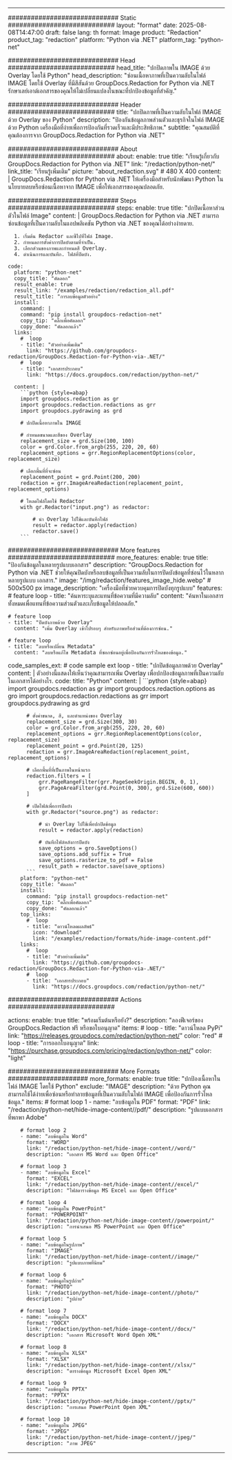 
---
############################# Static ############################
layout: "format"
date:  2025-08-08T14:47:00
draft: false
lang: th
format: Image
product: "Redaction"
product_tag: "redaction"
platform: "Python via .NET"
platform_tag: "python-net"

############################# Head ############################
head_title: "ปกปิดภาพใน IMAGE ด้วย Overlay โดยใช้ Python"
head_description: "ซ่อนเนื้อหาภาพที่เป็นความลับในไฟล์ IMAGE โดยใช้ Overlay ที่มีสีสันด้วย GroupDocs.Redaction for Python via .NET รักษาเลย์เอาต์เอกสารของคุณให้ไม่เปลี่ยนแปลงในขณะที่ปกป้องข้อมูลที่สำคัญ."

############################# Header ############################
title: "ปกปิดภาพที่เป็นความลับในไฟล์ IMAGE ด้วย Overlay ของ Python" 
description: "ป้องกันข้อมูลภาพส่วนตัวและธุรกิจในไฟล์ IMAGE ด้วย Python เครื่องมือที่ง่ายเพื่อการป้องกันที่รวดเร็วและมีประสิทธิภาพ."
subtitle: "คุณสมบัติที่คุณต้องการจาก GroupDocs.Redaction for Python via .NET" 

############################# About ############################
about:
    enable: true
    title: "เรียนรู้เกี่ยวกับ GroupDocs.Redaction for Python via .NET"
    link: "/redaction/python-net/"
    link_title: "เรียนรู้เพิ่มเติม"
    picture: "about_redaction.svg" # 480 X 400
    content: |
       GroupDocs.Redaction for Python via .NET ให้เครื่องมือสำหรับนักพัฒนา Python ในนโยบายลบหรือซ่อนเนื้อหาจาก IMAGE เพื่อให้เอกสารของคุณปลอดภัย.

############################# Steps ############################
steps:
    enable: true
    title: "ปกปิดเนื้อหาส่วนตัวในไฟล์ Image"
    content: |
      GroupDocs.Redaction for Python via .NET สามารถซ่อนข้อมูลที่เป็นความลับในแอปพลิเคชัน Python via .NET ของคุณได้อย่างง่ายดาย.
      
      1. เริ่มต้น Redactor และชี้ไปที่ไฟล์ Image.
      2. กำหนดการตั้งค่าการปิดบังตามที่จำเป็น.
      3. เลือกส่วนของภาพและกำหนดสี Overlay.
      4. ดำเนินการและบันทึก. ไฟล์ที่ปิดบัง.
   
    code:
      platform: "python-net"
      copy_title: "คัดลอก"
      result_enable: true
      result_link: "/examples/redaction/redaction_all.pdf"
      result_title: "การลบข้อมูลตัวอย่าง"
      install:
        command: |
        command: "pip install groupdocs-redaction-net"
        copy_tip: "คลิ๊กเพื่อคัดลอก"
        copy_done: "คัดลอกแล้ว"
      links:
        #  loop
        - title: "ตัวอย่างเพิ่มเติม"
          link: "https://github.com/groupdocs-redaction/GroupDocs.Redaction-for-Python-via-.NET/"
        #  loop
        - title: "เอกสารประกอบ"
          link: "https://docs.groupdocs.com/redaction/python-net/"
          
      content: |
        ```python {style=abap}
        import groupdocs.redaction as gr
        import groupdocs.redaction.redactions as grr
        import groupdocs.pydrawing as grd

        # ปกปิดเนื้อหาภาพใน IMAGE

        # กำหนดขนาดและสีของ Overlay
        replacement_size = grd.Size(100, 100)
        color = grd.Color.from_argb(255, 220, 20, 60)
        replacement_options = grr.RegionReplacementOptions(color, replacement_size)

        # เลือกพื้นที่ที่จะซ่อน
        replacement_point = grd.Point(200, 200)
        redaction = grr.ImageAreaRedaction(replacement_point, replacement_options)
                
        # โหลดไฟล์โดยใช้ Redactor
        with gr.Redactor("input.png") as redactor:

            # นำ Overlay ไปใช้และบันทึกไฟล์
            result = redactor.apply(redaction)
            redactor.save()
        ```            


############################# More features ############################
more_features:
  enable: true
  title: "ป้องกันข้อมูลในหลายรูปแบบเอกสาร"
  description: "GroupDocs.Redaction for Python via .NET ช่วยให้คุณปิดบังหรือลบข้อมูลที่เป็นความลับในการปิดบังข้อมูลที่ซ่อนไว้ในหลากหลายรูปแบบ เอกสาร."
  image: "/img/redaction/features_image_hide.webp" # 500x500 px
  image_description: "เครื่องมือที่ช่วยควบคุมการปิดบังทุกรูปแบบ"
  features:
    # feature loop
    - title: "ค้นหาระบุและแทนที่ข้อความที่มีความลับ"
      content: "ค้นหาในเอกสารทั้งหมดเพื่อแทนที่ข้อความส่วนตัวและเก็บข้อมูลให้ปลอดภัย."

    # feature loop
    - title: "ปิดบังภาพด้วย Overlay"
      content: "เพิ่ม Overlay เข้าไปรอบๆ สำหรับภาพหรือส่วนที่ต้องการซ่อน."

    # feature loop
    - title: "ลบหรือเปลี่ยน Metadata"
      content: "ลบหรือแก้ไข Metadata ที่ซอกซ่อนอยู่เพื่อป้องกันการรั่วไหลของข้อมูล."
      
  code_samples_ext:
    # code sample ext loop
    - title: "ปกปิดข้อมูลภาพด้วย Overlay"
      content: |
        ตัวอย่างนี้แสดงให้เห็นว่าคุณสามารถเพิ่ม Overlay เพื่อปกป้องข้อมูลภาพที่เป็นความลับในเอกสารได้อย่างไร.
      code:
        title: "Python"
        content: |
          ```python {style=abap}
          import groupdocs.redaction as gr
          import groupdocs.redaction.options as gro
          import groupdocs.redaction.redactions as grr
          import groupdocs.pydrawing as grd

          # ตั้งค่าขนาด, สี, และตำแหน่งของ Overlay
          replacement_size = grd.Size(300, 30)
          color = grd.Color.from_argb(255, 220, 20, 60)
          replacement_options = grr.RegionReplacementOptions(color, replacement_size)
          replacement_point = grd.Point(20, 125)
          redaction = grr.ImageAreaRedaction(replacement_point, replacement_options)

          # เลือกพื้นที่ที่เป็นภาพในหน้าแรก
          redaction.filters = [
              grr.PageRangeFilter(grr.PageSeekOrigin.BEGIN, 0, 1),
              grr.PageAreaFilter(grd.Point(0, 300), grd.Size(600, 600))
          ]

          # เปิดไฟล์เพื่อการปิดบัง
          with gr.Redactor("source.png") as redactor:

              # นำ Overlay ไปใช้เพื่อปกปิดข้อมูล
              result = redactor.apply(redaction)

              # บันทึกไฟล์หลังการปิดบัง
              save_options = gro.SaveOptions()
              save_options.add_suffix = True
              save_options.rasterize_to_pdf = False
              result_path = redactor.save(save_options)
          ```
        platform: "python-net"
        copy_title: "คัดลอก"
        install:
          command: "pip install groupdocs-redaction-net"
          copy_tip: "คลิ๊กเพื่อคัดลอก"
          copy_done: "คัดลอกแล้ว"
        top_links:
          #  loop
          - title: "ดาวน์โหลดผลลัพธ์"
            icon: "download"
            link: "/examples/redaction/formats/hide-image-content.pdf"
        links:
          #  loop
          - title: "ตัวอย่างเพิ่มเติม"
            link: "https://github.com/groupdocs-redaction/GroupDocs.Redaction-for-Python-via-.NET/"
          #  loop
          - title: "เอกสารประกอบ"
            link: "https://docs.groupdocs.com/redaction/python-net/"


############################# Actions ############################

actions:
  enable: true
  title: "พร้อมเริ่มต้นหรือยัง?"
  description: "ลองฟีเจอร์ของ GroupDocs.Redaction ฟรี หรือขอใบอนุญาต"
  items:
    #  loop
    - title: "ดาวน์โหลด PyPi"
      link: "https://releases.groupdocs.com/redaction/python-net/"
      color: "red"
        #  loop
    - title: "การออกใบอนุญาต"
      link: "https://purchase.groupdocs.com/pricing/redaction/python-net/"
      color: "light"


############################# More Formats #####################
more_formats:
    enable: true
    title: "ปกป้องเนื้อหาในไฟล์ IMAGE โดยใช้ Python"
    exclude: "IMAGE"
    description: "ด้วย Python คุณสามารถใช้ได้ง่ายเพื่อซ่อนหรือทำลายข้อมูลที่เป็นความลับในไฟล์ IMAGE เพื่อป้องกันการรั่วไหลข้อมูล."
    items: 
        # format loop 1
        - name: "ลบข้อมูลใน PDF"
          format: "PDF"
          link: "/redaction/python-net/hide-image-content//pdf/"
          description: "รูปแบบเอกสารที่พกพา Adobe"

        # format loop 2
        - name: "ลบข้อมูลใน Word"
          format: "WORD"
          link: "/redaction/python-net/hide-image-content//word/"
          description: "เอกสาร MS Word และ Open Office"
          
        # format loop 3
        - name: "ลบข้อมูลใน Excel"
          format: "EXCEL"
          link: "/redaction/python-net/hide-image-content//excel/"
          description: "ไฟล์ตารางข้อมูล MS Excel และ Open Office"

        # format loop 4
        - name: "ลบข้อมูลใน PowerPoint"
          format: "POWERPOINT"
          link: "/redaction/python-net/hide-image-content//powerpoint/"
          description: "การนำเสนอ MS PowerPoint และ Open Office"

        # format loop 5
        - name: "ลบข้อมูลในรูปภาพ"
          format: "IMAGE"
          link: "/redaction/python-net/hide-image-content//image/"
          description: "รูปแบบภาพที่นิยม"

        # format loop 6
        - name: "ลบข้อมูลในรูปถ่าย"
          format: "PHOTO"
          link: "/redaction/python-net/hide-image-content//photo/"
          description: "รูปถ่าย"

        # format loop 7
        - name: "ลบข้อมูลใน DOCX"
          format: "DOCX"
          link: "/redaction/python-net/hide-image-content//docx/"
          description: "เอกสาร Microsoft Word Open XML"
          
        # format loop 8
        - name: "ลบข้อมูลใน XLSX"
          format: "XLSX"
          link: "/redaction/python-net/hide-image-content//xlsx/"
          description: "ตารางข้อมูล Microsoft Excel Open XML"
          
        # format loop 9
        - name: "ลบข้อมูลใน PPTX"
          format: "PPTX"
          link: "/redaction/python-net/hide-image-content//pptx/"
          description: "การเสนอ PowerPoint Open XML"

        # format loop 10
        - name: "ลบข้อมูลใน JPEG"
          format: "JPEG"
          link: "/redaction/python-net/hide-image-content//jpeg/"
          description: "ภาพ JPEG"


---